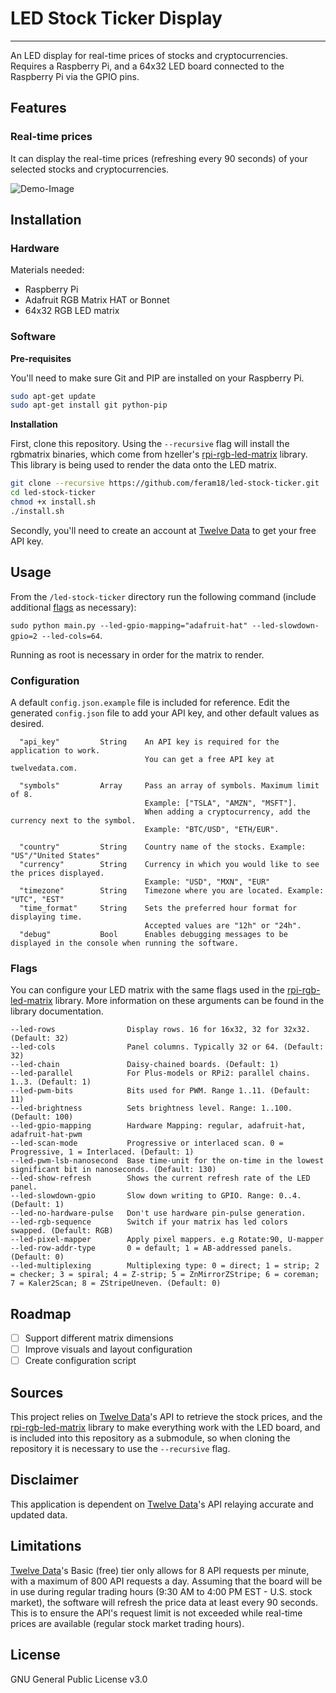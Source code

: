 # LED Stock Ticker Display
***
An LED display for real-time prices of stocks and cryptocurrencies. 
Requires a Raspberry Pi, and a 64x32 LED board connected to the Raspberry Pi via the GPIO pins.

## Features
### Real-time prices

It can display the real-time prices (refreshing every 90 seconds) of your selected stocks and cryptocurrencies.

![Demo-Image](assets/img/LED-Stock-Ticker-Demo.gif)

## Installation
### Hardware

Materials needed:
- Raspberry Pi
- Adafruit RGB Matrix HAT or Bonnet
- 64x32 RGB LED matrix


### Software

**Pre-requisites**

You'll need to make sure Git and PIP are installed on your Raspberry Pi.

```sh
sudo apt-get update
sudo apt-get install git python-pip
```

**Installation**

First, clone this repository. Using the `--recursive` flag will install the rgbmatrix binaries, which come from hzeller's 
[rpi-rgb-led-matrix] library. This library is being used to render the data onto the LED matrix.

```sh
git clone --recursive https://github.com/feram18/led-stock-ticker.git
cd led-stock-ticker
chmod +x install.sh
./install.sh
```

Secondly, you'll need to create an account at [Twelve Data] to get your free API key. 

## Usage
From the `/led-stock-ticker` directory run the following command (include additional [flags](#Flags) as necessary):

`sudo python main.py --led-gpio-mapping="adafruit-hat" --led-slowdown-gpio=2 --led-cols=64`.

Running as root is necessary in order for the matrix to render.


### Configuration
A default `config.json.example` file is included for reference. 
Edit the generated `config.json` file to add your API key, and other default values as desired.
```
  "api_key"         String    An API key is required for the application to work.
                              You can get a free API key at twelvedata.com.

  "symbols"         Array     Pass an array of symbols. Maximum limit of 8.
                              Example: ["TSLA", "AMZN", "MSFT"].
                              When adding a cryptocurrency, add the currency next to the symbol.
                              Example: "BTC/USD", "ETH/EUR".

  "country"         String    Country name of the stocks. Example: "US"/"United States"
  "currency"        String    Currency in which you would like to see the prices displayed.
                              Example: "USD", "MXN", "EUR"
  "timezone"        String    Timezone where you are located. Example: "UTC", "EST"
  "time_format"     String    Sets the preferred hour format for displaying time.
                              Accepted values are "12h" or "24h".
  "debug"           Bool      Enables debugging messages to be displayed in the console when running the software.

```

### Flags
You can configure your LED matrix with the same flags used in the [rpi-rgb-led-matrix] library. 
More information on these arguments can be found in the library documentation.
```
--led-rows                Display rows. 16 for 16x32, 32 for 32x32. (Default: 32)
--led-cols                Panel columns. Typically 32 or 64. (Default: 32)
--led-chain               Daisy-chained boards. (Default: 1)
--led-parallel            For Plus-models or RPi2: parallel chains. 1..3. (Default: 1)
--led-pwm-bits            Bits used for PWM. Range 1..11. (Default: 11)
--led-brightness          Sets brightness level. Range: 1..100. (Default: 100)
--led-gpio-mapping        Hardware Mapping: regular, adafruit-hat, adafruit-hat-pwm
--led-scan-mode           Progressive or interlaced scan. 0 = Progressive, 1 = Interlaced. (Default: 1)
--led-pwm-lsb-nanosecond  Base time-unit for the on-time in the lowest significant bit in nanoseconds. (Default: 130)
--led-show-refresh        Shows the current refresh rate of the LED panel.
--led-slowdown-gpio       Slow down writing to GPIO. Range: 0..4. (Default: 1)
--led-no-hardware-pulse   Don't use hardware pin-pulse generation.
--led-rgb-sequence        Switch if your matrix has led colors swapped. (Default: RGB)
--led-pixel-mapper        Apply pixel mappers. e.g Rotate:90, U-mapper
--led-row-addr-type       0 = default; 1 = AB-addressed panels. (Default: 0)
--led-multiplexing        Multiplexing type: 0 = direct; 1 = strip; 2 = checker; 3 = spiral; 4 = Z-strip; 5 = ZnMirrorZStripe; 6 = coreman; 7 = Kaler2Scan; 8 = ZStripeUneven. (Default: 0)
```

## Roadmap
- [ ] Support different matrix dimensions
- [ ] Improve visuals and layout configuration
- [ ] Create configuration script

## Sources
This project relies on [Twelve Data]'s API to retrieve the stock prices, and the [rpi-rgb-led-matrix] library to make 
everything work with the LED board, and is included into this repository as a submodule, so when cloning the repository 
it is necessary to use the `--recursive` flag.

## Disclaimer
This application is dependent on [Twelve Data]'s API relaying accurate and updated data.

## Limitations
[Twelve Data]'s Basic (free) tier only allows for 8 API requests per minute, with a maximum of 800 API requests a day.
Assuming that the board will be in use during regular trading hours (9:30 AM to 4:00 PM EST - U.S. stock market), 
the software will refresh the price data at least every 90 seconds. This is to ensure the API's request limit is not exceeded
while real-time prices are available (regular stock market trading hours).

[comment]: <> (In addition, [Twelve Data] only provides real-time prices during regular trading hours, meaning that the API does not)

[comment]: <> (reflect changes in the price happening after hours &#40;between 4:00 PM and 9:30 AM EST&#41;.)

## License
GNU General Public License v3.0

[Twelve Data]: <https://twelvedata.com>
[rpi-rgb-led-matrix]: <https://github.com/hzeller/rpi-rgb-led-matrix>
